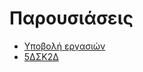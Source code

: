 # Παρουσιάσεις


* [Υποβολή εργασιών](https://www.dropbox.com/request/GxNSIhCjGyI41GDr5hJc)
* [5ΔΣΚ2Δ](https://docs.google.com/presentation/d/1tlGsIqi4ct7dE4aNcSO9ew9EpcApzVGAPzQrIkRlar0/edit?usp=sharing)
